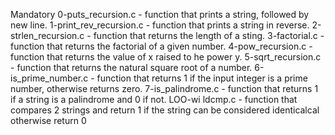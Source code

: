 Mandatory
0-puts_recursion.c - function that prints a string, followed by new line.
1-print_rev_recursion.c - function that prints a string in reverse.
2-strlen_recursion.c - function that returns the length of a sting.
3-factorial.c - function that returns the factorial of a given number.
4-pow_recursion.c - function that returns the value of x raised to he power y.
5-sqrt_recursion.c - function that returns the natural square root of a number.
6-is_prime_number.c - function that returns 1 if the input integer is a prime number, otherwise returns zero.
7-is_palindrome.c - function that returns 1 if a string is a palindrome and 0 if not.
LOO-wi ldcmp.c - function that compares 2 strings and return 1 if the string can be considered identicalcal otherwise return 0
